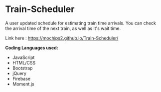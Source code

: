 # Train-Scheduler

A user updated schedule for estimating train time arrivals. You can check the arrival time of the next train, as well as it's wait time.

Link here : https://mochips2.github.io/Train-Scheduler/

**Coding Languages used:**

* JavaScript
* HTML/CSS
* Bootstrap
* jQuery
* Firebase
* Moment.js


